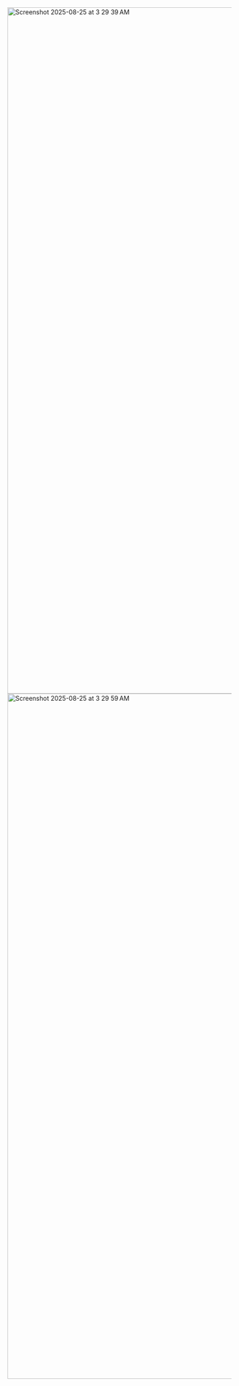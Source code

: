 <img width="3024" height="1540" alt="Screenshot 2025-08-25 at 3 29 39 AM" src="https://github.com/user-attachments/assets/5d909201-68bd-4bb9-a5c0-4f5d01787a67" />

<img width="3024" height="1538" alt="Screenshot 2025-08-25 at 3 29 59 AM" src="https://github.com/user-attachments/assets/96433c86-5d7d-4c45-88a2-aa5c95ce88ba" />
